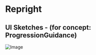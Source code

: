 # Repright

## UI Sketches - (for concept: ProgressionGuidance)
![Image](https://github.com/user-attachments/assets/3c47ac4b-6890-4ed2-a997-e8d3c3ea6679)
